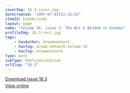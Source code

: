 ```yaml
---
coverImg: 16.3-cover.jpg
dateCreated: "1997-07-01T11:32:52"
itemId: bcphbslvedc
layout: page
name: "Volume 16, issue 3: The Wit & Wisdom in Dreams"
profileImg: 16.3-rect.jpg
tags:
    - hasAuthor: dreamnetwork
    - hasTag: dream-network-volume-16
    - hasTag: dreamnetwork
type: post
subType: PublicationIssue
urlSlug: "16.3"
---
```


<p style="margin-block-end: 5px; margin-block-start: 5px;"><a href="../files/pdfs/Volume_16/16.3-Dream-Network-Vol-16-No-3.pdf" download="">Download issue 16.3</a></p><p style="margin-block-end: 5px; margin-block-start: 5px;"><a href="../files/pdfs/Volume_16/16.3-Dream-Network-Vol-16-No-3.pdf">View online</a></p>
